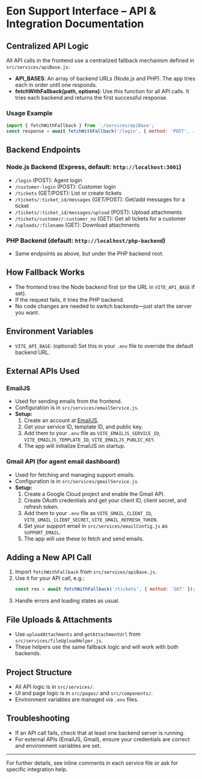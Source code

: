 # Eon Support Interface – API & Integration Documentation

## Centralized API Logic

All API calls in the frontend use a centralized fallback mechanism defined in `src/services/apiBase.js`:

- **API_BASES**: An array of backend URLs (Node.js and PHP). The app tries each in order until one responds.
- **fetchWithFallback(path, options)**: Use this function for all API calls. It tries each backend and returns the first successful response.

### Usage Example
```js
import { fetchWithFallback } from './services/apiBase';
const response = await fetchWithFallback('/login', { method: 'POST', ... });
```

## Backend Endpoints

### Node.js Backend (Express, default: `http://localhost:3001`)
- `/login` (POST): Agent login
- `/customer-login` (POST): Customer login
- `/tickets` (GET/POST): List or create tickets
- `/tickets/:ticket_id/messages` (GET/POST): Get/add messages for a ticket
- `/tickets/:ticket_id/messages/upload` (POST): Upload attachments
- `/tickets/customer/:customer_no` (GET): Get all tickets for a customer
- `/uploads/:filename` (GET): Download attachments

### PHP Backend (default: `http://localhost/php-backend`)
- Same endpoints as above, but under the PHP backend root.

## How Fallback Works
- The frontend tries the Node backend first (or the URL in `VITE_API_BASE` if set).
- If the request fails, it tries the PHP backend.
- No code changes are needed to switch backends—just start the server you want.

## Environment Variables
- `VITE_API_BASE`: (optional) Set this in your `.env` file to override the default backend URL.

## External APIs Used

### EmailJS
- Used for sending emails from the frontend.
- Configuration is in `src/services/emailService.js`.
- **Setup:**
  1. Create an account at [EmailJS](https://www.emailjs.com/).
  2. Get your service ID, template ID, and public key.
  3. Add them to your `.env` file as `VITE_EMAILJS_SERVICE_ID`, `VITE_EMAILJS_TEMPLATE_ID`, `VITE_EMAILJS_PUBLIC_KEY`.
  4. The app will initialize EmailJS on startup.

### Gmail API (for agent email dashboard)
- Used for fetching and managing support emails.
- Configuration is in `src/services/gmailService.js`.
- **Setup:**
  1. Create a Google Cloud project and enable the Gmail API.
  2. Create OAuth credentials and get your client ID, client secret, and refresh token.
  3. Add them to your `.env` file as `VITE_GMAIL_CLIENT_ID`, `VITE_GMAIL_CLIENT_SECRET`, `VITE_GMAIL_REFRESH_TOKEN`.
  4. Set your support email in `src/services/emailConfig.js` as `SUPPORT_EMAIL`.
  5. The app will use these to fetch and send emails.

## Adding a New API Call
1. Import `fetchWithFallback` from `src/services/apiBase.js`.
2. Use it for your API call, e.g.:
   ```js
   const res = await fetchWithFallback('/tickets', { method: 'GET' });
   ```
3. Handle errors and loading states as usual.

## File Uploads & Attachments
- Use `uploadAttachments` and `getAttachmentUrl` from `src/services/fileUploadHelper.js`.
- These helpers use the same fallback logic and will work with both backends.

## Project Structure
- All API logic is in `src/services/`.
- UI and page logic is in `src/pages/` and `src/components/`.
- Environment variables are managed via `.env` files.

## Troubleshooting
- If an API call fails, check that at least one backend server is running.
- For external APIs (EmailJS, Gmail), ensure your credentials are correct and environment variables are set.

---

For further details, see inline comments in each service file or ask for specific integration help.
